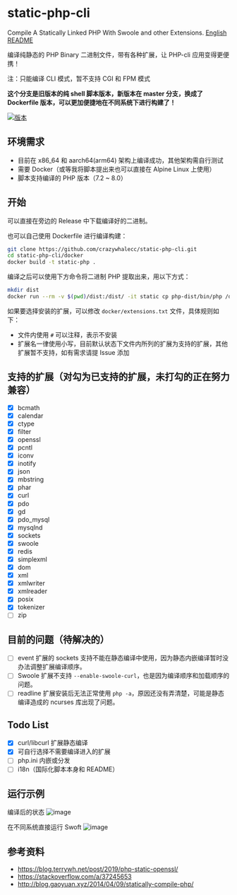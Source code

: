 # static-php-cli
Compile A Statically Linked PHP With Swoole and other Extensions. [English README](/README-en.md)

编译纯静态的 PHP Binary 二进制文件，带有各种扩展，让 PHP-cli 应用变得更便携！

注：只能编译 CLI 模式，暂不支持 CGI 和 FPM 模式

**这个分支是旧版本的纯 shell 脚本版本，新版本在 master 分支，换成了 Dockerfile 版本，可以更加便捷地在不同系统下进行构建了！**

[![版本](https://img.shields.io/badge/script--version-1.2.1-green.svg)]()

## 环境需求
- 目前在 x86_64 和 aarch64(arm64) 架构上编译成功，其他架构需自行测试
- 需要 Docker（或等我将脚本提出来也可以直接在 Alpine Linux 上使用）
- 脚本支持编译的 PHP 版本（7.2 ~ 8.0）

## 开始
可以直接在旁边的 Release 中下载编译好的二进制。

也可以自己使用 Dockerfile 进行编译构建：
```bash
git clone https://github.com/crazywhalecc/static-php-cli.git
cd static-php-cli/docker
docker build -t static-php .
```

编译之后可以使用下方命令将二进制 PHP 提取出来，用以下方式：
```bash
mkdir dist
docker run --rm -v $(pwd)/dist:/dist/ -it static cp php-dist/bin/php /dist/
```

如果要选择安装的扩展，可以修改 `docker/extensions.txt` 文件，具体规则如下：
- 文件内使用 `#` 可以注释，表示不安装
- 扩展名一律使用小写，目前默认状态下文件内所列的扩展为支持的扩展，其他扩展暂不支持，如有需求请提 Issue 添加

## 支持的扩展（对勾为已支持的扩展，未打勾的正在努力兼容）
- [X] bcmath
- [X] calendar
- [X] ctype
- [X] filter
- [X] openssl
- [X] pcntl
- [X] iconv
- [X] inotify
- [X] json
- [X] mbstring
- [X] phar
- [X] curl
- [X] pdo
- [X] gd
- [X] pdo_mysql
- [X] mysqlnd
- [X] sockets
- [X] swoole
- [X] redis
- [X] simplexml
- [X] dom
- [X] xml
- [X] xmlwriter
- [X] xmlreader
- [X] posix
- [X] tokenizer
- [ ] zip

## 目前的问题（待解决的）
- [ ] event 扩展的 sockets 支持不能在静态编译中使用，因为静态内嵌编译暂时没办法调整扩展编译顺序。
- [ ] Swoole 扩展不支持 `--enable-swoole-curl`，也是因为编译顺序和加载顺序的问题。
- [ ] readline 扩展安装后无法正常使用 `php -a`，原因还没有弄清楚，可能是静态编译造成的 ncurses 库出现了问题。

## Todo List
- [X] curl/libcurl 扩展静态编译
- [X] 可自行选择不需要编译进入的扩展
- [ ] php.ini 内嵌或分发
- [ ] i18n（国际化脚本本身和 README）

## 运行示例
编译后的状态
![image](https://user-images.githubusercontent.com/20330940/116291663-6df47580-a7c7-11eb-8df3-6340c6f87055.png)

在不同系统直接运行 Swoft
![image](https://user-images.githubusercontent.com/20330940/116053161-f16d7400-a6ac-11eb-87b8-e510c6454861.png)

## 参考资料
- <https://blog.terrywh.net/post/2019/php-static-openssl/>
- <https://stackoverflow.com/a/37245653>
- <http://blog.gaoyuan.xyz/2014/04/09/statically-compile-php/>
